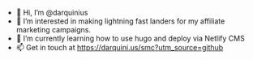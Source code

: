 - 👋 Hi, I’m @darquinius
- 👀 I’m interested in making lightning fast landers for my affiliate marketing campaigns.
- 🌱 I’m currently learning how to use hugo and deploy via Netlify CMS
- 📫 Get in touch at https://darquini.us/smc?utm_source=github
